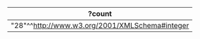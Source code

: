 | ?count                                           |
| ------------------------------------------------ |
| "28"^^<http://www.w3.org/2001/XMLSchema#integer> |